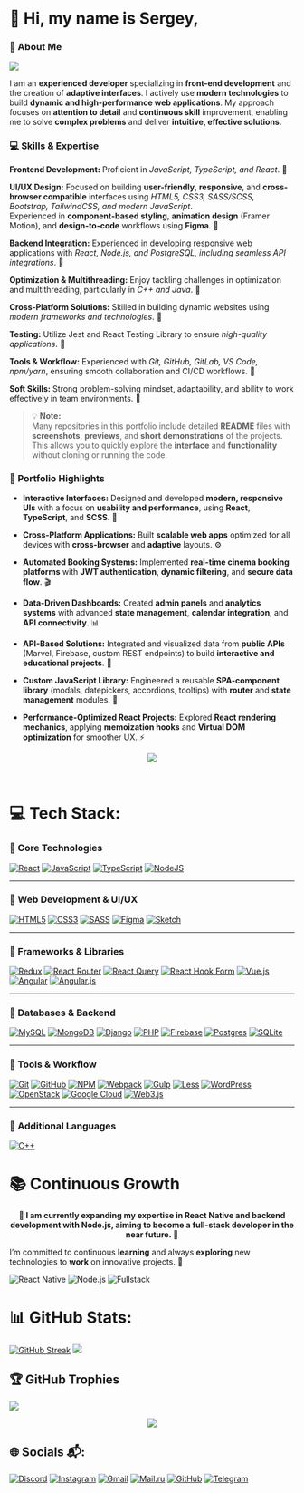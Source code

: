 # 👋 Hi, my name is Sergey,<br>
### 🚀 About Me
<a href="https://figrac0.github.io/" target="_blank">
  <img src="https://img.shields.io/badge/🌐%20Portfolio-blue?style=for-the-badge" />
</a>

I am an **experienced developer** specializing in **front-end development** and the creation of **adaptive interfaces**. I actively use **modern technologies** to build **dynamic and high-performance web applications**. My approach focuses on **attention to detail** and **continuous skill** improvement, enabling me to solve **complex problems** and deliver **intuitive, effective solutions**.



### 💻 Skills & Expertise
**Frontend Development:** Proficient in _JavaScript, TypeScript, and React_. 📍

**UI/UX Design:** Focused on building **user-friendly**, **responsive**, and **cross-browser compatible** interfaces using _HTML5, CSS3, SASS/SCSS, Bootstrap, TailwindCSS, and modern JavaScript_.  
Experienced in **component-based styling**, **animation design** (Framer Motion), and **design-to-code** workflows using **Figma**. 📍

**Backend Integration:** Experienced in developing responsive web applications with _React, Node.js, and PostgreSQL, including seamless API integrations_. 📍

**Optimization & Multithreading:** Enjoy tackling challenges in optimization and multithreading, particularly in _C++ and Java_. 📍

**Cross-Platform Solutions:** Skilled in building dynamic websites using _modern frameworks and technologies_. 📍

**Testing:** Utilize Jest and React Testing Library to ensure _high-quality applications_. 📍

**Tools & Workflow:** Experienced with _Git, GitHub, GitLab, VS Code, npm/yarn_, ensuring smooth collaboration and CI/CD workflows. 📍

**Soft Skills:** Strong problem-solving mindset, adaptability, and ability to work effectively in team environments. 📍

> 💡 **Note:**  
> Many repositories in this portfolio include detailed **README** files with **screenshots**, **previews**, and **short demonstrations** of the projects.  
> This allows you to quickly explore the **interface** and **functionality** without cloning or running the code.

### 🌟 Portfolio Highlights

+ **Interactive Interfaces:** Designed and developed **modern, responsive UIs** with a focus on **usability and performance**, using **React**, **TypeScript**, and **SCSS**. 🧠

+ **Cross-Platform Applications:** Built **scalable web apps** optimized for all devices with **cross-browser** and **adaptive** layouts. ⚙️

+ **Automated Booking Systems:** Implemented **real-time cinema booking platforms** with **JWT authentication**, **dynamic filtering**, and **secure data flow**. 🎬

+ **Data-Driven Dashboards:** Created **admin panels** and **analytics systems** with advanced **state management**, **calendar integration**, and **API connectivity**. 📊

+ **API-Based Solutions:** Integrated and visualized data from **public APIs** (Marvel, Firebase, custom REST endpoints) to build **interactive and educational projects**. 🦸

+ **Custom JavaScript Library:** Engineered a reusable **SPA-component library** (modals, datepickers, accordions, tooltips) with **router** and **state management** modules. 🧩

+ **Performance-Optimized React Projects:** Explored **React rendering mechanics**, applying **memoization hooks** and **Virtual DOM optimization** for smoother UX. ⚡

<p align="center">
  <img src="https://media3.giphy.com/media/v1.Y2lkPTc5MGI3NjExdDU5NGE3Y2RqbWp6ZG9kczR0ZnN3ZjdnZXJ1NWpoMG1xanl4NnMwbSZlcD12MV9pbnRlcm5hbF9naWZfYnlfaWQmY3Q9Zw/tJDz8mPYyUJZ1Pg9fA/giphy.gif" />
</p><br>

# 💻 Tech Stack:

### 🔹 Core Technologies  
[![React](https://img.shields.io/badge/react-%2320232a.svg?style=for-the-badge&logo=react&logoColor=%2361DAFB)]() [![JavaScript](https://img.shields.io/badge/javascript-%23323330.svg?style=for-the-badge&logo=javascript&logoColor=%23F7DF1E)]() [![TypeScript](https://img.shields.io/badge/typescript-%23007ACC.svg?style=for-the-badge&logo=typescript&logoColor=white)]() [![NodeJS](https://img.shields.io/badge/node.js-6DA55F?style=for-the-badge&logo=node.js&logoColor=white)]() 

---

### 🔹 Web Development & UI/UX  
[![HTML5](https://img.shields.io/badge/html5-%23E34F26.svg?style=for-the-badge&logo=html5&logoColor=white)]() [![CSS3](https://img.shields.io/badge/css3-%231572B6.svg?style=for-the-badge&logo=css3&logoColor=white)]() [![SASS](https://img.shields.io/badge/SASS-hotpink.svg?style=for-the-badge&logo=SASS&logoColor=white)]() [![Figma](https://img.shields.io/badge/figma-%23F24E1E.svg?style=for-the-badge&logo=figma&logoColor=white)]() [![Sketch](https://img.shields.io/badge/Sketch-FFB387?style=for-the-badge&logo=sketch&logoColor=black)]()  

---

### 🔹 Frameworks & Libraries  
[![Redux](https://img.shields.io/badge/redux-%23593d88.svg?style=for-the-badge&logo=redux&logoColor=white)]() [![React Router](https://img.shields.io/badge/React_Router-CA4245?style=for-the-badge&logo=react-router&logoColor=white)]() [![React Query](https://img.shields.io/badge/-React%20Query-FF4154?style=for-the-badge&logo=react%20query&logoColor=white)]() [![React Hook Form](https://img.shields.io/badge/React%20Hook%20Form-%23EC5990.svg?style=for-the-badge&logo=reacthookform&logoColor=white)]() [![Vue.js](https://img.shields.io/badge/vue.js-%2335495e.svg?style=for-the-badge&logo=vuedotjs&logoColor=%234FC08D)]() [![Angular](https://img.shields.io/badge/angular-%23DD0031.svg?style=for-the-badge&logo=angular&logoColor=white)]() [![Angular.js](https://img.shields.io/badge/angular.js-%23E23237.svg?style=for-the-badge&logo=angularjs&logoColor=white)]()  

---

### 🔹 Databases & Backend  
[![MySQL](https://img.shields.io/badge/mysql-4479A1.svg?style=for-the-badge&logo=mysql&logoColor=white)]() [![MongoDB](https://img.shields.io/badge/MongoDB-%234ea94b.svg?style=for-the-badge&logo=mongodb&logoColor=white)]() [![Django](https://img.shields.io/badge/django-%23092E20.svg?style=for-the-badge&logo=django&logoColor=white)]() [![PHP](https://img.shields.io/badge/php-%23777BB4.svg?style=for-the-badge&logo=php&logoColor=white)]() [![Firebase](https://img.shields.io/badge/firebase-%23039BE5.svg?style=for-the-badge&logo=firebase)]() [![Postgres](https://img.shields.io/badge/postgres-%23316192.svg?style=for-the-badge&logo=postgresql&logoColor=white)]() [![SQLite](https://img.shields.io/badge/SQLite-003B57?style=for-the-badge&logo=sqlite&logoColor=white)]()

---

### 🔹 Tools & Workflow  
[![Git](https://img.shields.io/badge/git-%23F05033.svg?style=for-the-badge&logo=git&logoColor=white)]() [![GitHub](https://img.shields.io/badge/github-%23121011.svg?style=for-the-badge&logo=github&logoColor=white)]() [![NPM](https://img.shields.io/badge/NPM-%23CB3837.svg?style=for-the-badge&logo=npm&logoColor=white)]() [![Webpack](https://img.shields.io/badge/webpack-%238DD6F9.svg?style=for-the-badge&logo=webpack&logoColor=black)]() [![Gulp](https://img.shields.io/badge/GULP-%23CF4647.svg?style=for-the-badge&logo=gulp&logoColor=white)]() [![Less](https://img.shields.io/badge/less-2B4C80?style=for-the-badge&logo=less&logoColor=white)]() [![WordPress](https://img.shields.io/badge/WordPress-%23117AC9.svg?style=for-the-badge&logo=WordPress&logoColor=white)]() [![OpenStack](https://img.shields.io/badge/Openstack-%23f01742.svg?style=for-the-badge&logo=openstack&logoColor=white)]() [![Google Cloud](https://img.shields.io/badge/GoogleCloud-%234285F4.svg?style=for-the-badge&logo=google-cloud&logoColor=white)]() [![Web3.js](https://img.shields.io/badge/web3.js-F16822?style=for-the-badge&logo=web3.js&logoColor=white)]()  

---

### 🔹 Additional Languages  
[![C++](https://img.shields.io/badge/c++-%2300599C.svg?style=for-the-badge&logo=c%2B%2B&logoColor=white)]()  



# 📚 Continuous Growth 

<p align="center">
  <b>
    🚀 I am currently expanding my expertise in React Native and backend development with Node.js,  
    aiming to become a full-stack developer in the near future. 🌟
  </b>
</p>

I’m committed to continuous **learning** and always **exploring** new technologies to **work** on innovative projects. 🧮


![React Native](https://img.shields.io/badge/React%20Native-Expertise-blue?style=for-the-badge&logo=react)
![Node.js](https://img.shields.io/badge/Node.js-Backend-green?style=for-the-badge&logo=node.js)
![Fullstack](https://img.shields.io/badge/Future-Fullstack-orange?style=for-the-badge)

# 📊 GitHub Stats:
[![GitHub Streak](https://streak-stats.demolab.com?user=Figrac0&theme=aura&hide_border=false)](https://git.io/streak-stats)
![](https://github-readme-stats.vercel.app/api/top-langs/?username=Figrac0&theme=aura&hide_border=false&include_all_commits=false&count_private=false&layout=compact)



## 🏆 GitHub Trophies
![](https://github-profile-trophy.vercel.app/?username=Figrac0&theme=gruvbox&no-frame=false&no-bg=false&margin-w=4)





<!-- Proudly created with GPRM ( https://gprm.itsvg.in ) -->
<p align="center">
  <img src="https://media4.giphy.com/media/v1.Y2lkPTc5MGI3NjExOWxqM3JocnBxMHl5Y3V5ZWFxZ2JldWdvZ2s0aGViZ3ZtbWExdnhmMyZlcD12MV9pbnRlcm5hbF9naWZfYnlfaWQmY3Q9Zw/WE59KFXbaf6tsAn2zW/giphy.gif" />
</p>

## 🌐 Socials 📬:
[![Discord](https://img.shields.io/badge/Discord-%237289DA.svg?logo=discord&logoColor=white)](https://discord.gg/.sabilin) 
[![Instagram](https://img.shields.io/badge/Instagram-%23E4405F.svg?logo=Instagram&logoColor=white)](https://instagram.com/fajllovt42) 
[![Gmail](https://img.shields.io/badge/Email-D14836?logo=gmail&logoColor=white)](mailto:serjjinius@gmail.com) 
[![Mail.ru](https://img.shields.io/badge/Mail.ru-005FF9?logo=mail.ru&logoColor=white)](mailto:serjjinius_sablin@mail.ru) 
[![GitHub](https://img.shields.io/badge/GitHub-100000?logo=github&logoColor=white)](https://github.com/Figrac0) 
[![Telegram](https://img.shields.io/badge/Telegram-2CA5E0?logo=telegram&logoColor=white)](https://t.me/fajllovt42)
